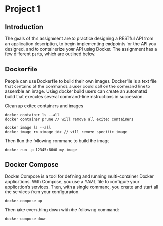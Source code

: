 # Project 1

## Introduction

The goals of this assignment are to practice designing a RESTful API from an application description, to begin implementing endpoints for the API you designed, and to containerize your API using Docker. The assignment has a few different parts, which are outlined below.

## Dockerfile

People can use Dockerfile to build their own images. Dockerfile is a text file that contains all the commands a user could call on the command line to assemble an image. Using docker build users can create an automated build that executes several command-line instructions in succession.

Clean up exited containers and images
```
docker container ls --all
docker container prune // will remove all exited containers

docker image ls --all
docker image rm <image id> // will remove specific image
```

Then Run the following command to build the image
```
docker run -p 12345:8000 my-image

```

## Docker Compose

Docker Compose is a tool for defining and running multi-container Docker applications. With Compose, you use a YAML file to configure your application’s services. Then, with a single command, you create and start all the services from your configuration.
```
docker-compose up
```
Then take everything down with the following command:
```
docker-compose down
```